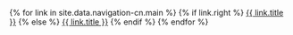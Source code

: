 {% for link in site.data.navigation-cn.main %}
  {% if link.right %}
    <a class="normal right" href="../{{ link.url }}">{{ link.title }}</a>
    {% else %}
    <a class="normal" href="../{{ link.url }}">{{ link.title }}</a>
  {% endif %}
{% endfor %}

